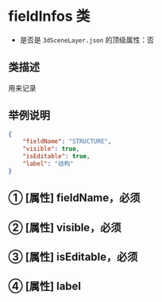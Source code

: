 # fieldInfos 类

- 是否是 `3dSceneLayer.json` 的顶级属性：否

## 类描述

用来记录

## 举例说明

``` JSON
{
    "fieldName": "STRUCTURE",
    "visible": true,
    "isEditable": true,
    "label": "结构"
}
```

## ① [属性] fieldName，必须



## ② [属性] visible，必须



## ③ [属性] isEditable，必须



## ④ [属性] label